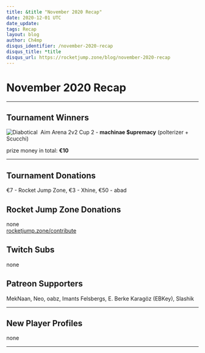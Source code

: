 ```yaml
---
title: &title "November 2020 Recap"
date: 2020-12-01 UTC
date_update:
tags: Recap
layout: blog
author: Ch4mp
disqus_identifier: /november-2020-recap
disqus_title: *title
disqus_url: https://rocketjump.zone/blog/november-2020-recap
---
```


<h1 class="w3-center">November 2020 Recap</h1>

<hr>

## Tournament Winners

<img src="../../images/diabotical-icon.png" alt="Diabotical">  Aim Arena 2v2 Cup 2 - **machinae $upremacy** (polterizer + Scucchi)  

prize money in total: **€10**  

<hr>

## Tournament Donations

€7 - Rocket Jump Zone, €3 - Xhine, €50 - abad

## Rocket Jump Zone Donations

none  
<a href="https://rocketjump.zone/contribute" target="_blank">rocketjump.zone/contribute</a>

## Twitch Subs

none  

## Patreon Supporters

MekNaan, Neo, oabz, Imants Felsbergs, E. Berke Karagöz (EBKey), Slashik  

<hr>

## New Player Profiles

none  

<hr>
